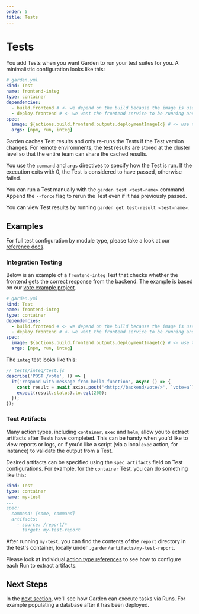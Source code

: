 ```yaml
---
order: 5
title: Tests
---
```


# Tests

You add Tests when you want Garden to run your test suites for you. A minimalistic configuration looks like this:

```yaml
# garden.yml
kind: Test
name: frontend-integ
type: container
dependencies:
  - build.frontend # <- we depend on the build because the image is used when running the test
  - deploy.frontend # <- we want the frontend service to be running and up-to-date for this test
spec:
  image: ${actions.build.frontend.outputs.deploymentImageId} # <- use the output from the corresponding image build
  args: [npm, run, integ]
```

Garden caches Test results and only re-runs the Tests if the Test version changes. For remote environments, the test results are stored at the cluster level so that the entire team can share the cached results.

You use the `command` and `args` directives to specify how the Test is run. If the execution exits with 0, the Test is considered to have passed, otherwise failed.

You can run a Test manually with the `garden test <test-name>` command. Append the `--force` flag to rerun the Test even if it has previously passed.

You can view Test results by running `garden get test-result <test-name>`.

## Examples

For full test configuration by module type, please take a look at our [reference docs](../reference/module-types/README.md).

### Integration Testing

Below is an example of a `frontend-integ` Test that checks whether the frontend gets the correct response from the backend. The example is based on our [vote example project](../..//examples/vote/vote/garden.yml).

```yaml
# garden.yml
kind: Test
name: frontend-integ
type: container
dependencies:
  - build.frontend # <- we depend on the build because the image is used when running the test
  - deploy.frontend # <- we want the frontend service to be running and up-to-date for this test
spec:
  image: ${actions.build.frontend.outputs.deploymentImageId} # <- use the output from the corresponding image build
  args: [npm, run, integ]
```

The `integ` test looks like this:

```javascript
// tests/integ/test.js
describe('POST /vote', () => {
  it('respond with message from hello-function', async () => {
    const result = await axios.post('<http://backend/vote/>', `vote=a`);
    expect(result.status).to.eql(200);
  });
});
```

### Test Artifacts

Many action types, including `container`, `exec` and `helm`, allow you to extract artifacts after Tests have completed. This can be handy when you'd like to view reports or logs, or if you'd like a script (via a local `exec` action, for instance) to validate the output from a Test.

Desired artifacts can be specified using the `spec.artifacts` field on Test configurations. For example, for the `container` Test, you can do something like this:

```yaml
kind: Test
type: container
name: my-test
...
spec:
  command: [some, command]
  artifacts:
    - source: /report/*
      target: my-test-report
```

After running `my-test`, you can find the contents of the `report` directory in the test's container, locally under `.garden/artifacts/my-test-report`.

Please look at individual [action type references](../reference/action-types/README.md) to see how to configure each Run to extract artifacts.

## Next Steps

In the [next section](./runs.md), we'll see how Garden can execute tasks via Runs. For example populating a database after it has been deployed.
